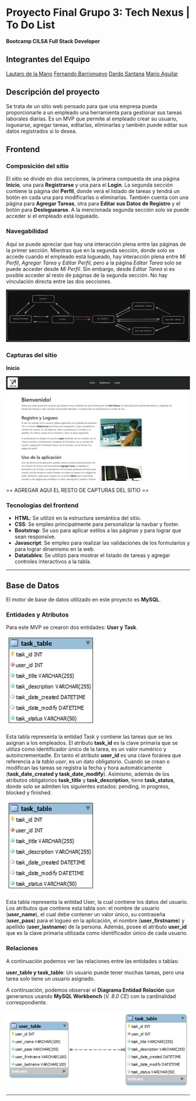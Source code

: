# Proyecto Final Grupo 3: Tech Nexus | To Do List

**Bootcamp CILSA Full Stack Developer**

## Integrantes del Equipo

[Lautaro de la Mano](https://github.com/Lautidelamano)
[Fernando Barrionuevo](https://github.com/Rasta0705)
[Dardo Santana](https://github.com/dardosantana)
[Mario Aguilar](https://github.com/mario-r-aguilar)

## Descripción del proyecto

Se trata de un sitio web pensado para que una empresa pueda proporcionarle
a un empleado una herramienta para gestionar sus tareas laborales diarias.
Es un MVP que permite al empleado crear su usuario, loguearse, agregar tareas,
editarlas, eliminarlas y también puede editar sus datos registrados si lo desea.

## Frontend

### Composición del sitio

El sitio se divide en dos secciones, la primera compuesta de una página **Inicio**,
una para **Registrarse** y una para el **Login**.
La segunda sección contiene la página del **Perfil**, donde verá el listado de tareas
y tendrá un botón en cada una para modificarlas o eliminarlas. También cuenta con
una página para **Agregar Tareas**, otra para **Editar sus Datos de Registro**
y el botón para **Desloguearse**.
A la mencionada segunda sección solo se puede acceder si el empleado está logueado.

### Navegabilidad

Aquí se puede apreciar que hay una interacción plena entre las páginas de la
primer sección. Mientras que en la segunda sección, donde solo se accede cuando el
empleado está logueado, hay interacción plena entre _Mi Perfil_, _Agregar Tarea_ y
_Editar Perfil_, pero a la página _Editar Tarea_ solo se puede acceder desde _Mi Perfil_.
Sin embargo, desde _Editar Tarea_ si es posible acceder al resto de páginas de la
segunda sección. No hay vinculación directa entre las dos secciones.

![muestra la navegabilidad del sitio, tal cual como se describió en el párrafo anterior](./public/img/proyect-docs/navegabilidad.webp)

### Capturas del sitio

**Inicio**

![muestra una captura de la página de inicio](./public/img/proyect-docs/captura-inicio.webp)

== AGREGAR AQUI EL RESTO DE CAPTURAS DEL SITIO ==

### Tecnologías del frontend

- **HTML**: Se utilizó en la estructura semántica del sitio.
- **CSS**: Se empleo principalmente para personalizar la navbar y footer.
- **Bootstrap**: Se uso para aplicar estilos a las páginas y para lograr que sean responsive.
- **Javascript**: Se empleo para realizar las validaciones de los formularios y para lograr dinamismo en la web.
- **Datatables**: Se utilizó para mostrar el listado de tareas y agregar controles interactivos a la tabla.

---

## Base de Datos

El motor de base de datos utilizado en este proyecto es **MySQL**.

### Entidades y Atributos

Para este MVP se crearon dos entidades: **User y Task**.

![muestra una captura de la tabla o entidad llamada task y sus atributos](./public/img/proyect-docs/task-table.webp)

Esta tabla representa la entidad Task y contiene las tareas que se les asignan a los empleados.
El atributo **task_id** es la clave primaria que se utiliza como identificador único de la tarea,
es un valor numérico y autoincrementadle. En tanto el atributo **user_id** es una clave foránea que
referencia a la _tabla user_, es un dato obligatorio. Cuando se crean o
modifican las tareas se registra la fecha y hora automáticamente
(**task_date_created y task_date_modify**). Asimismo, además de los
atributos obligatorios **task_title** y **task_description**, tiene **task_status**, donde
solo se admiten los siguientes estados: pending, in progress, blocked y finished.

![muestra una captura de la tabla o entidad llamada user y sus atributos](./public/img/proyect-docs/task-table.webp)

Esta tabla representa la entidad User, la cual contiene los datos del usuario.
Los atributos que contiene esta tabla son: el nombre de usuario (**user_name**), el cual debe
contener un valor único, su contraseña (**user_pass**) para el logueo en la
aplicación, el nombre (**user_firstname**) y apellido (**user_lastname**) de la
persona. Además, posee el atributo **user_id** que es la clave primaria utilizada como identificador
único de cada usuario.

### Relaciones

A continuación podemos ver las relaciones entre las entidades o tablas:

**user_table y task_table**: Un usuario puede tener muchas tareas, pero una tarea solo tiene un usuario asignado.

A continuación, podemos observar el **Diagrama Entidad Relación** que generamos usando **MySQL Workbench** (_V. 8.0 CE_) con la cardinalidad correspondiente.

![muestra una captura del diagrama entidad relación con su cardinalidad](./public/img/proyect-docs/erd.webp)

---
